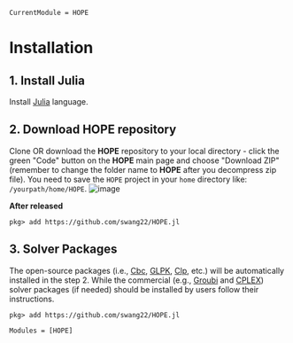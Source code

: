 ```@meta
CurrentModule = HOPE
```

# Installation

## 1. Install Julia
Install [Julia](http://julialang.org/) language.

## 2. Download HOPE repository
Clone OR download the **HOPE** repository to your local directory - click the green "Code" button on the **HOPE** main page and choose "Download ZIP" (remember to change the folder name to **HOPE** after you decompress zip file). You need to save the `HOPE` project in your `home` directory like: `/yourpath/home/HOPE`. 
![image](https://github.com/swang22/HOPE/assets/125523842/6cd0feae-dec8-439f-a44d-98896228029e)

**After released**
```julia-repl
pkg> add https://github.com/swang22/HOPE.jl
```

## 3. Solver Packages
The open-source packages (i.e., [Cbc](https://github.com/coin-or/Cbc), [GLPK](https://github.com/firedrakeproject/glpk), [Clp](https://github.com/coin-or/Clp), etc.) will be automatically installed in the step 2. While the commercial (e.g., [Groubi](https://www.gurobi.com/) and [CPLEX](https://www.ibm.com/products/ilog-cplex-optimization-studio)) solver packages (if needed) should be installed by users follow their instructions. 

```julia-repl
pkg> add https://github.com/swang22/HOPE.jl
```

```@autodocs
Modules = [HOPE]
```

